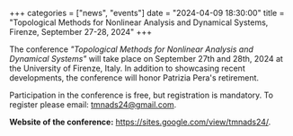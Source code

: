 +++
categories = ["news", "events"]
date = "2024-04-09 18:30:00"
title = "Topological Methods for Nonlinear Analysis and Dynamical Systems, Firenze, September 27-28, 2024"
+++

The conference *"Topological Methods for Nonlinear Analysis and Dynamical Systems"* will take 
place on September 27th and 28th, 2024 at the University of Firenze, Italy. In addition 
to showcasing recent developments, the conference will honor Patrizia Pera's retirement.

Participation in the conference is free, but registration is mandatory. To register please email: 
[tmnads24@gmail.com](mailto:tmnads24@gmail.com).

**Website of the conference:** <https://sites.google.com/view/tmnads24/>.
